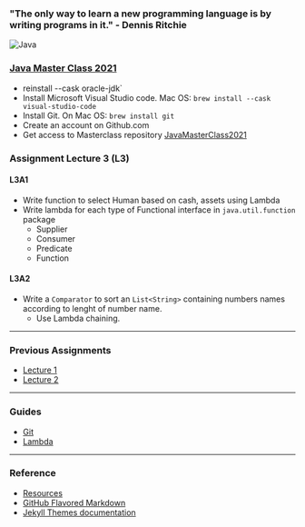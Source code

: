 ### "The only way to learn a new programming language is by writing programs in it." - Dennis Ritchie

 ![Java](http://starbridgepartners.com/wp-content/uploads/2019/10/Java-banner-002-e1572444968364-900x350.jpg)
 
### [Java Master Class 2021](https://javamasterclass.github.io/)
* reinstall --cask oracle-jdk`
* Install Microsoft Visual Studio code. Mac OS: `brew install --cask visual-studio-code`
* Install Git. On Mac OS: `brew install git`
* Create an account on Github.com
* Get access to Masterclass repository [JavaMasterClass2021](https://github.com/JavaMasterClass/JavaMasterClass.github.io)

### Assignment Lecture 3 (L3)
#### L3A1
* Write function to select Human based on cash, assets using Lambda
* Write lambda for each type of Functional interface in `java.util.function` package
  * Supplier
  * Consumer
  * Predicate
  * Function

#### L3A2
* Write a `Comparator` to sort an `List<String>` containing numbers names according to lenght of number name.
  * Use Lambda chaining.

***

### Previous Assignments
* [Lecture 1](https://javamasterclass.github.io/Lecture1.html)
* [Lecture 2](https://javamasterclass.github.io/Lecture2.html)

***

### Guides
* [Git](https://github.com/JavaMasterClass/JavaMasterClass.github.io/wiki/Git)
* [Lambda](https://github.com/JavaMasterClass/JavaMasterClass.github.io/wiki/Lambda)

***

### Reference
- [Resources](https://javamasterclass.github.io/resources.html)
- [GitHub Flavored Markdown](https://guides.github.com/features/mastering-markdown/)
- [Jekyll Themes documentation](https://docs.github.com/categories/github-pages-basics/)
